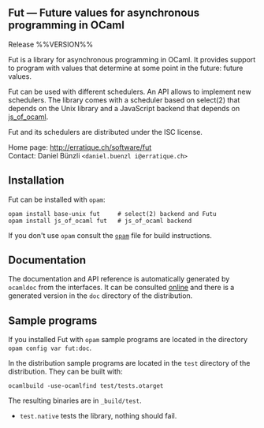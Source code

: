 Fut — Future values for asynchronous programming in OCaml
-------------------------------------------------------------------------------
Release %%VERSION%%

Fut is a library for asynchronous programming in OCaml. It provides
support to program with values that determine at some point in the
future: future values.

Fut can be used with different schedulers. An API allows to implement
new schedulers. The library comes with a scheduler based on select(2)
that depends on the Unix library and a JavaScript backend that depends
on [js_of_ocaml][1].

Fut and its schedulers are distributed under the ISC license.

Home page: http://erratique.ch/software/fut    
Contact: Daniel Bünzli `<daniel.buenzl i@erratique.ch>`

[1]: http://ocsigen.org/js_of_ocaml/


## Installation

Fut can be installed with `opam`:

    opam install base-unix fut     # select(2) backend and Futu
    opam install js_of_ocaml fut   # js_of_ocaml backend 

If you don't use `opam` consult the [`opam`](opam) file for build
instructions.


## Documentation

The documentation and API reference is automatically generated by
`ocamldoc` from the interfaces. It can be consulted [online][3]
and there is a generated version in the `doc` directory of the 
distribution. 

[3]: http://erratique.ch/software/fut/doc/Fut


## Sample programs

If you installed Fut with `opam` sample programs are located in
the directory `opam config var fut:doc`. 

In the distribution sample programs are located in the `test`
directory of the distribution. They can be built with:

    ocamlbuild -use-ocamlfind test/tests.otarget

The resulting binaries are in `_build/test`.

- `test.native` tests the library, nothing should fail.
